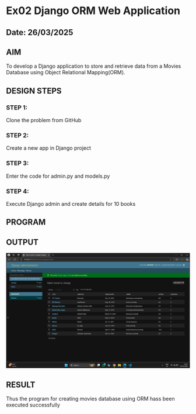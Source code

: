 # Ex02 Django ORM Web Application
## Date: 26/03/2025

## AIM
To develop a Django application to store and retrieve data from a Movies Database using Object Relational Mapping(ORM).


## DESIGN STEPS

### STEP 1:
Clone the problem from GitHub

### STEP 2:
Create a new app in Django project

### STEP 3:
Enter the code for admin.py and models.py

### STEP 4:
Execute Django admin and create details for 10 books

## PROGRAM

## OUTPUT
![alt text](<Screenshot (58).png>)

## RESULT
Thus the program for creating movies database using ORM hass been executed successfully
